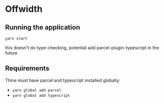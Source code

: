 # Offwidth

## Running the application

`yarn start`

this doesn't do type-checking, potential add parcel-plugin-typescript in the future

## Requirements

Thine must have parcel and typescript installed globally:

- `yarn global add parcel`
- `yarn global add typescript`
